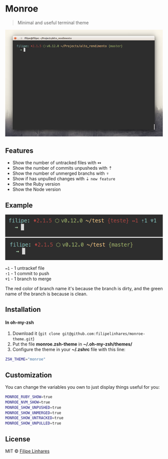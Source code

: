 # Monroe
> Minimal and useful terminal theme

![Terminal screen](./img/screenshot.png)

## Features
- Show the number of untracked files with ↭
- Show the number of commits unpusheds with ⇡
- Show the number of unmerged branchs with ♆
- Show if has unpulled changes with ⇣ `new feature` 
- Show the Ruby version
- Show the Node version

## Example
![Terminal screen](./img/example-screenshot.png)
![Terminal screen](./img/example2-screenshot.png)

`↭1` - 1 untrackef file  
`⇡1` - 1 commit to push  
`♆1` - 1 branch to merge  

The red color of branch name it's because the branch is dirty, and the green name of the branch is because is clean.


## Installation

#### In oh-my-zsh
1. Download it (`git clone git@github.com:filipelinhares/monroe-theme.git`)
2. Put the file **monroe.zsh-theme** in **~/.oh-my-zsh/themes/**
3. Configure the theme in your **~/.zshrc** file with this line:

```bash
ZSH_THEME="monroe"
```

## Customization
You can change the variables you own to just display things useful for you:

```bash
MONROE_RUBY_SHOW=true
MONROE_NVM_SHOW=true
MONROE_SHOW_UNPUSHED=true
MONROE_SHOW_UNMERGED=true
MONROE_SHOW_UNTRACKED=true
MONROE_SHOW_UNPULLED=true
```

## License
MIT © [Filipe Linhares](http://filipelinhares.com)
